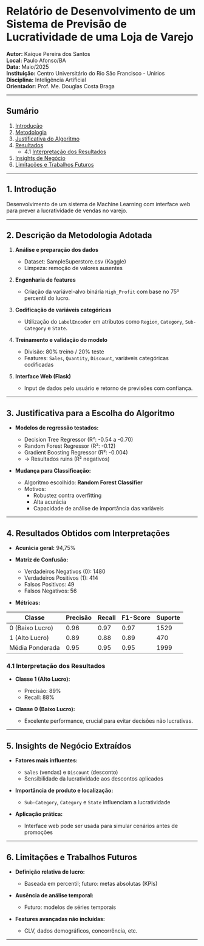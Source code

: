 # Relatório de Desenvolvimento de um Sistema de Previsão de Lucratividade de uma Loja de Varejo

**Autor:** Kaíque Pereira dos Santos  
**Local:** Paulo Afonso/BA  
**Data:** Maio/2025  
**Instituição:** Centro Universitário do Rio São Francisco - Unirios  
**Disciplina:** Inteligência Artificial  
**Orientador:** Prof. Me. Douglas Costa Braga

---

## Sumário
1. [Introdução](#1-introdução)  
2. [Metodologia](#2-descrição-da-metodologia-adotada)  
3. [Justificativa do Algoritmo](#3-justificativa-para-a-escolha-do-algoritmo)  
4. [Resultados](#4-resultados-obtidos-com-interpretações)  
    - 4.1 [Interpretação dos Resultados](#41-interpretação-dos-resultados)  
5. [Insights de Negócio](#5-insights-de-negócio-extraídos)  
6. [Limitações e Trabalhos Futuros](#6-limitações-e-trabalhos-futuros)

---

## 1. Introdução
Desenvolvimento de um sistema de Machine Learning com interface web para prever a lucratividade de vendas no varejo.

---

## 2. Descrição da Metodologia Adotada

1. **Análise e preparação dos dados**  
   - Dataset: SampleSuperstore.csv (Kaggle)  
   - Limpeza: remoção de valores ausentes  

2. **Engenharia de features**  
   - Criação da variável-alvo binária `High_Profit` com base no 75º percentil do lucro.

3. **Codificação de variáveis categóricas**  
   - Utilização do `LabelEncoder` em atributos como `Region`, `Category`, `Sub-Category` e `State`.

4. **Treinamento e validação do modelo**  
   - Divisão: 80% treino / 20% teste  
   - Features: `Sales`, `Quantity`, `Discount`, variáveis categóricas codificadas

5. **Interface Web (Flask)**  
   - Input de dados pelo usuário e retorno de previsões com confiança.

---

## 3. Justificativa para a Escolha do Algoritmo

- **Modelos de regressão testados:**  
  - Decision Tree Regressor (R²: -0.54 a -0.70)  
  - Random Forest Regressor (R²: -0.12)  
  - Gradient Boosting Regressor (R²: -0.004)  
  - → Resultados ruins (R² negativos)

- **Mudança para Classificação:**  
  - Algoritmo escolhido: **Random Forest Classifier**  
  - Motivos:
    - Robustez contra overfitting
    - Alta acurácia
    - Capacidade de análise de importância das variáveis

---

## 4. Resultados Obtidos com Interpretações

- **Acurácia geral:** 94,75%  
- **Matriz de Confusão:**  
  - Verdadeiros Negativos (0): 1480  
  - Verdadeiros Positivos (1): 414  
  - Falsos Positivos: 49  
  - Falsos Negativos: 56

- **Métricas:**

| Classe | Precisão | Recall | F1-Score | Suporte |
|--------|----------|--------|----------|---------|
| 0 (Baixo Lucro) | 0.96 | 0.97 | 0.97 | 1529 |
| 1 (Alto Lucro)  | 0.89 | 0.88 | 0.89 | 470  |
| Média Ponderada | 0.95 | 0.95 | 0.95 | 1999 |

### 4.1 Interpretação dos Resultados
- **Classe 1 (Alto Lucro):**  
  - Precisão: 89%  
  - Recall: 88%  

- **Classe 0 (Baixo Lucro):**  
  - Excelente performance, crucial para evitar decisões não lucrativas.

---

## 5. Insights de Negócio Extraídos

- **Fatores mais influentes:**  
  - `Sales` (vendas) e `Discount` (desconto)  
  - Sensibilidade da lucratividade aos descontos aplicados

- **Importância de produto e localização:**  
  - `Sub-Category`, `Category` e `State` influenciam a lucratividade

- **Aplicação prática:**  
  - Interface web pode ser usada para simular cenários antes de promoções

---

## 6. Limitações e Trabalhos Futuros

- **Definição relativa de lucro:**  
  - Baseada em percentil; futuro: metas absolutas (KPIs)

- **Ausência de análise temporal:**  
  - Futuro: modelos de séries temporais

- **Features avançadas não incluídas:**  
  - CLV, dados demográficos, concorrência, etc.

---
